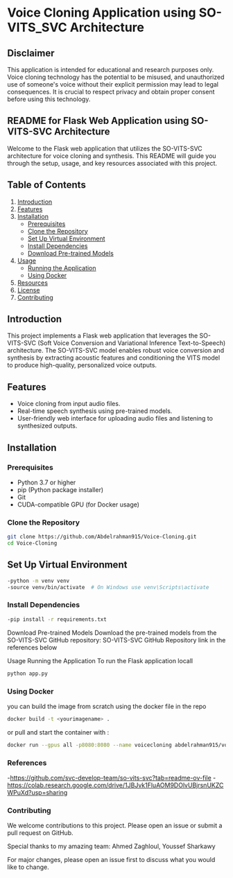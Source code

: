 # Voice Cloning Application using SO-VITS_SVC Architecture

## Disclaimer
This application is intended for educational and research purposes only. Voice cloning technology has the potential to be misused, and unauthorized use of someone's voice without their explicit permission may lead to legal consequences. It is crucial to respect privacy and obtain proper consent before using this technology.

## README for Flask Web Application using SO-VITS-SVC Architecture

Welcome to the Flask web application that utilizes the SO-VITS-SVC architecture for voice cloning and synthesis. This README will guide you through the setup, usage, and key resources associated with this project.

## Table of Contents
1. [Introduction](#introduction)
2. [Features](#features)
3. [Installation](#installation)
   - [Prerequisites](#prerequisites)
   - [Clone the Repository](#clone-the-repository)
   - [Set Up Virtual Environment](#set-up-virtual-environment)
   - [Install Dependencies](#install-dependencies)
   - [Download Pre-trained Models](#download-pre-trained-models)
4. [Usage](#usage)
   - [Running the Application](#running-the-application)
   - [Using Docker](#using-docker)
5. [Resources](#resources)
6. [License](#license)
7. [Contributing](#contributing)

## Introduction
This project implements a Flask web application that leverages the SO-VITS-SVC (Soft Voice Conversion and Variational Inference Text-to-Speech) architecture. The SO-VITS-SVC model enables robust voice conversion and synthesis by extracting acoustic features and conditioning the VITS model to produce high-quality, personalized voice outputs.

## Features
- Voice cloning from input audio files.
- Real-time speech synthesis using pre-trained models.
- User-friendly web interface for uploading audio files and listening to synthesized outputs.

## Installation

### Prerequisites
- Python 3.7 or higher
- pip (Python package installer)
- Git
- CUDA-compatible GPU (for Docker usage)

### Clone the Repository
```sh
git clone https://github.com/Abdelrahman915/Voice-Cloning.git
cd Voice-Cloning
```

## Set Up Virtual Environment
```sh
-python -m venv venv
-source venv/bin/activate  # On Windows use venv\Scripts\activate
```
### Install Dependencies
```sh
-pip install -r requirements.txt
```
Download Pre-trained Models
Download the pre-trained models from the SO-VITS-SVC GitHub repository: SO-VITS-SVC GitHub Repository link in the references below

Usage
Running the Application
To run the Flask application locall
```sh
python app.py
```

### Using Docker
you can build the image from scratch using the docker file in the repo 
```sh
docker build -t <yourimagename> .
```
or pull and start the container with :
```sh
docker run --gpus all -p8080:8080 --name voicecloning abdelrahman915/voice-cloning:v1
```

### References
-https://github.com/svc-develop-team/so-vits-svc?tab=readme-ov-file
-https://colab.research.google.com/drive/1JBJvk1FluAOM9DOlvUBjrsnUKZCWPuXd?usp=sharing

### Contributing
We welcome contributions to this project. Please open an issue or submit a pull request on GitHub.

Special thanks to my amazing team: Ahmed Zaghloul, Youssef Sharkawy

For major changes, please open an issue first to discuss what you would like to change.







